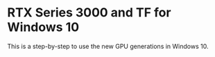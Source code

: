 # RTX Series 3000 and TF for Windows 10


This is a step-by-step to use the new GPU generations in Windows 10.
